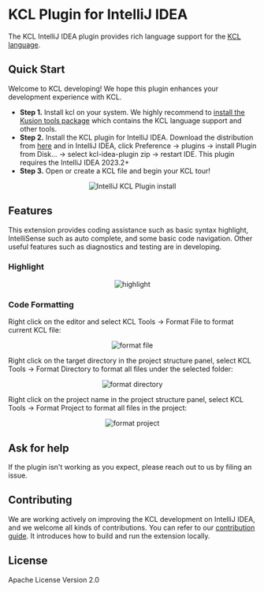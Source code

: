 # KCL Plugin for IntelliJ IDEA

The KCL IntelliJ IDEA plugin provides rich language support for the [KCL language](https://kusionstack.io/docs/reference/lang/).


## Quick Start

Welcome to KCL developing! We hope this plugin enhances your development experience with KCL.

-   **Step 1.** Install kcl on your system. We highly recommend to [install the Kusion tools package](https://kusionstack.io/docs/user_docs/getting-started/install) which contains the KCL language support and other tools. 
-   **Step 2.** Install the KCL plugin for IntelliJ IDEA. Download the distribution from [here](distributions) and in IntelliJ IDEA, click Preference -> plugins -> install Plugin from Disk... -> select kcl-idea-plugin zip -> restart IDE. This plugin requires the IntelliJ IDEA 2023.2+
-   **Step 3.** Open or create a KCL file and begin your KCL tour!

<div style="text-align: center;"><img src="docs/img/how-to-install.gif" alt="IntelliJ KCL Plugin install"></div>

## Features

This extension provides coding assistance such as basic syntax highlight, IntelliSense such as auto complete, and some basic code navigation. Other useful features such as diagnostics and testing are in developing.

### Highlight
<div style="text-align: center;"><img src="docs/img/highlight.jpg" alt="highlight"></div>

### Code Formatting

Right click on the editor and select KCL Tools -> Format File to format current KCL file:

<div style="text-align: center;"><img src="docs/img/format-file.png" alt="format file"></div>

Right click on the target directory in the project structure panel, select KCL Tools -> Format Directory to format all files under the selected folder:

<div style="text-align: center;"><img src="docs/img/format-directory.png" alt="format directory"></div>

Right click on the project name in the project structure panel, select KCL Tools -> Format Project to format all files in the project:

<div style="text-align: center;"><img src="docs/img/format-project.png" alt="format project"></div>


## Ask for help

If the plugin isn't working as you expect, please reach out to us by filing an issue.


## Contributing

We are working actively on improving the KCL development on IntelliJ IDEA, and we welcome all kinds of contributions. You can refer to our [contribution guide](docs/CONTRIBUTING.md). It introduces how to build and run the extension locally.


## License

Apache License Version 2.0
